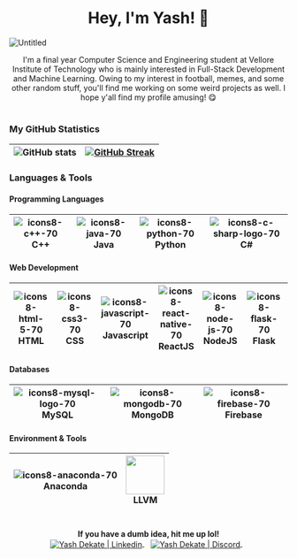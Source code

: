 <h1 align = "center"> Hey, I'm Yash! 👋 </h1>

![Untitled](https://user-images.githubusercontent.com/42903859/139831283-9d0e0c59-4190-48bb-9b37-6c0a662ffe1d.gif)

<p align = "center"> I'm a final year Computer Science and Engineering student at Vellore Institute of Technology who is mainly interested in Full-Stack Development and Machine Learning. Owing to my interest in football, memes, and some other random stuff, you'll find me working on some weird projects as well. I hope y'all find my profile amusing! 😋</p>

#

### My GitHub Statistics

| ![GitHub stats](https://github-readme-stats.vercel.app/api?username=yashtazor&show_icons=true&theme=prussian) | [![GitHub Streak](https://github-readme-streak-stats.herokuapp.com/?user=yashtazor&theme=prussian)](https://git.io/streak-stats) |
| - | - |

### Languages & Tools

#### Programming Languages

| ![icons8-c++-70](https://user-images.githubusercontent.com/42903859/140017858-9decd4e6-ca5d-4ef3-9c42-240520dab868.png) <br> <span style="width: auto; text-align: center;"> C++ </span> | ![icons8-java-70](https://user-images.githubusercontent.com/42903859/140018029-3d35c494-38d5-4719-a58d-7460be344ee0.png) <br> <span style="width: auto; text-align: center;"> Java </span> | ![icons8-python-70](https://user-images.githubusercontent.com/42903859/140018133-c49bc3eb-779a-4aee-81d7-0114b3378c46.png) <br> <span style="width: auto; text-align: center;"> Python </span> | ![icons8-c-sharp-logo-70](https://user-images.githubusercontent.com/42903859/140018795-bfaed969-beb6-4b7a-af05-eec8ff44d19f.png) <br> <span style="width: auto; text-align: center;"> C# </span> |
| - | - | - | - |

#### Web Development

| ![icons8-html-5-70](https://user-images.githubusercontent.com/42903859/140018925-6751adfd-87e5-48ae-bc41-c02d090b381d.png) <br> <span style="width: auto; text-align: center;"> HTML </span> | ![icons8-css3-70](https://user-images.githubusercontent.com/42903859/140018983-40401f23-ae09-4d50-8bb2-6411b73dc7c3.png) <br> <span style="width: auto; text-align: center;"> CSS </span> | ![icons8-javascript-70](https://user-images.githubusercontent.com/42903859/140019048-2106081a-de23-4602-87cc-0eee58c0efa8.png) <br> <span style="width: auto; text-align: center;"> Javascript </span> | ![icons8-react-native-70](https://user-images.githubusercontent.com/42903859/140019124-4e2f8721-9c5a-44cb-83cf-550d6b8dab90.png) <br> <span style="width: auto; text-align: center;"> ReactJS </span> | ![icons8-node-js-70](https://user-images.githubusercontent.com/42903859/140019256-fc047d6e-96b5-4f10-8d7d-267e14f7a5c8.png) <br> <span style="width: auto; text-align: center;"> NodeJS </span> | ![icons8-flask-70](https://user-images.githubusercontent.com/42903859/140019323-742f9e81-c822-43db-aa4c-2e2b3b2762b1.png) <br> <span style="width: auto; text-align: center;"> Flask </span> | ![icons8-php-logo-70](https://user-images.githubusercontent.com/42903859/140019493-0b9594b7-d203-4452-ac42-c521fac52c87.png) <br> <span style="width: auto; text-align: center;"> PHP </span> |
| - | - | - | - | - | - | - |

#### Databases

| ![icons8-mysql-logo-70](https://user-images.githubusercontent.com/42903859/140019562-c08d65f2-66ff-462f-95b1-39773f123964.png) <br> <span style="width: auto; text-align: center;"> MySQL </span> | ![icons8-mongodb-70](https://user-images.githubusercontent.com/42903859/140019626-f8d28e2c-dac1-494d-9348-44a1caa81d63.png) <br> <span style="width: auto; text-align: center;"> MongoDB </span> | ![icons8-firebase-70](https://user-images.githubusercontent.com/42903859/140019672-7f6e4541-8430-48a7-ab19-f4ef01de4f43.png) <br> <span style="width: auto; text-align: center;"> Firebase </span> |
| - | - | - |

#### Environment & Tools

| ![icons8-anaconda-70](https://user-images.githubusercontent.com/42903859/140019897-508422a2-10b2-435b-a05a-44f6a79d0669.png) <br> <span style="width: auto; text-align: center;"> Anaconda </span> | <img src="https://user-images.githubusercontent.com/42903859/140020257-01cb32c6-b28a-43f0-bb80-7eb9255f13d0.png" width="70" height="70"> <br> <span style="width: auto; text-align: center;"> LLVM </span> |
| - | - |

# 

<p align="center">  
  <b>If you have a dumb idea, hit me up lol! </b> <br>

<a href="https://www.linkedin.com/in/yashdekate/" rel="nofollow">
  <img align="center" alt="Yash Dekate | Linkedin" src="https://user-images.githubusercontent.com/42903859/140030833-39611b4e-8cb7-4447-a686-07425403eff4.png">
</a> &nbsp;&nbsp;

<a href="https://discordapp.com/users/438362490527547412/" rel="nofollow">
  <img align="center" alt="Yash Dekate | Discord" src="https://user-images.githubusercontent.com/42903859/140030844-710e1587-7b55-404a-8a53-78ec8d43e2d1.png">
</a> &nbsp;&nbsp;
</p>
